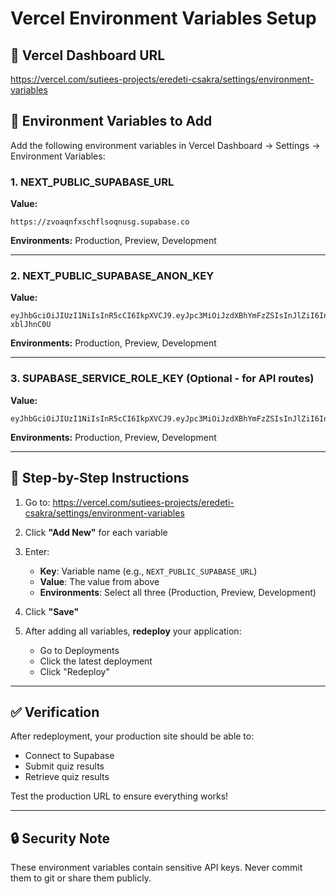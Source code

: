 # Vercel Environment Variables Setup

## 📍 Vercel Dashboard URL
https://vercel.com/sutiees-projects/eredeti-csakra/settings/environment-variables

## 🔑 Environment Variables to Add

Add the following environment variables in Vercel Dashboard → Settings → Environment Variables:

### 1. NEXT_PUBLIC_SUPABASE_URL
**Value:**
```
https://zvoaqnfxschflsoqnusg.supabase.co
```
**Environments:** Production, Preview, Development

---

### 2. NEXT_PUBLIC_SUPABASE_ANON_KEY
**Value:**
```
eyJhbGciOiJIUzI1NiIsInR5cCI6IkpXVCJ9.eyJpc3MiOiJzdXBhYmFzZSIsInJlZiI6Inp2b2FxbmZ4c2NoZmxzb3FudXNnIiwicm9sZSI6ImFub24iLCJpYXQiOjE3NjA0MTc1OTMsImV4cCI6MjA3NTk5MzU5M30.0sScWgC9wFAGWq6FUTZMvjVi9OxtUvRRU-xblJhnC0U
```
**Environments:** Production, Preview, Development

---

### 3. SUPABASE_SERVICE_ROLE_KEY (Optional - for API routes)
**Value:**
```
eyJhbGciOiJIUzI1NiIsInR5cCI6IkpXVCJ9.eyJpc3MiOiJzdXBhYmFzZSIsInJlZiI6Inp2b2FxbmZ4c2NoZmxzb3FudXNnIiwicm9sZSI6InNlcnZpY2Vfcm9sZSIsImlhdCI6MTc2MDQxNzU5MywiZXhwIjoyMDc1OTkzNTkzfQ.nflEmQw9V1FHxSJzqyo1WtkRJsqa7PyOkedmPwmlYi4
```
**Environments:** Production, Preview, Development

---

## 📝 Step-by-Step Instructions

1. Go to: https://vercel.com/sutiees-projects/eredeti-csakra/settings/environment-variables

2. Click **"Add New"** for each variable

3. Enter:
   - **Key**: Variable name (e.g., `NEXT_PUBLIC_SUPABASE_URL`)
   - **Value**: The value from above
   - **Environments**: Select all three (Production, Preview, Development)

4. Click **"Save"**

5. After adding all variables, **redeploy** your application:
   - Go to Deployments
   - Click the latest deployment
   - Click "Redeploy"

---

## ✅ Verification

After redeployment, your production site should be able to:
- Connect to Supabase
- Submit quiz results
- Retrieve quiz results

Test the production URL to ensure everything works!

---

## 🔒 Security Note

These environment variables contain sensitive API keys. Never commit them to git or share them publicly.
